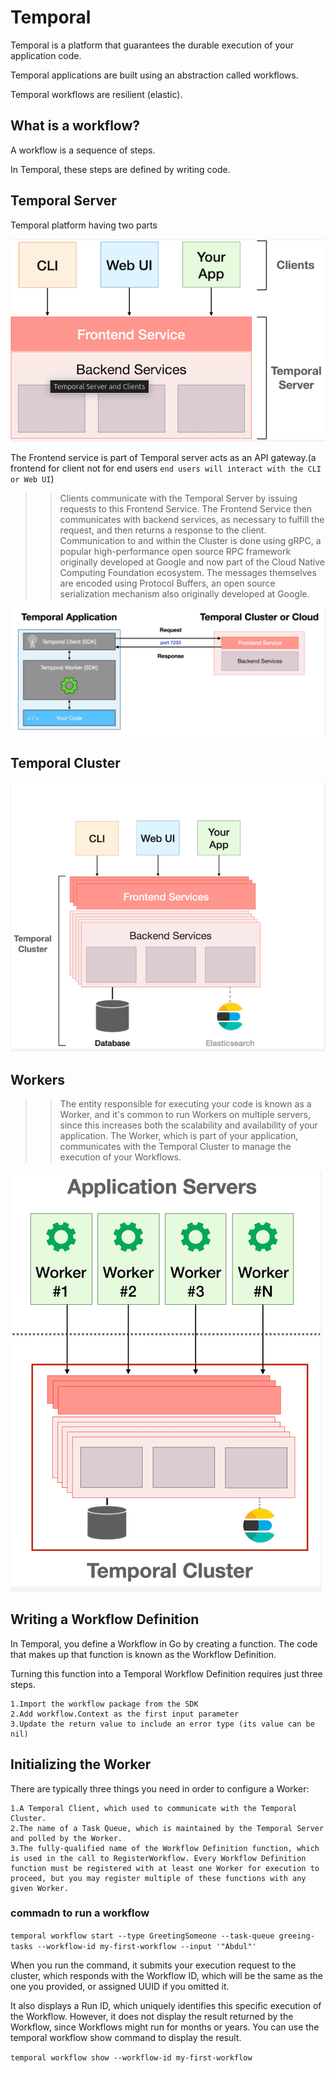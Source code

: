 # Temporal
Temporal is a platform that guarantees the durable execution of your application code.

Temporal applications are built using an abstraction called workflows.

Temporal workflows are resilient (elastic).

## What is a workflow?
A workflow is a sequence of steps.

In Temporal, these steps are defined by writing code.

## Temporal Server

Temporal platform having two parts

![Temporal Logo](images/tem-parts.png)

The Frontend service is part of Temporal server acts as an API gateway.(a frontend for client not for end users `end users will interact with the CLI or Web UI`)

>> Clients communicate with the Temporal Server by issuing requests to this Frontend Service. The Frontend Service then communicates with backend services, as necessary to fulfill the request, and then returns a response to the client. Communication to and within the Cluster is done using gRPC, a popular high-performance open source RPC framework originally developed at Google and now part of the Cloud Native Computing Foundation ecosystem. The messages themselves are encoded using Protocol Buffers, an open source serialization mechanism also originally developed at Google.

![Temporal Commucation](images/frontend.png)

## Temporal Cluster

![Temporal Cluster](images/temporal-cluster.png)

## Workers

>> The entity responsible for executing your code is known as a Worker, and it's common to run Workers on multiple servers, since this increases both the scalability and availability of your application. The Worker, which is part of your application, communicates with the Temporal Cluster to manage the execution of your Workflows.

![Workders ](images/workers.png)

## Writing a Workflow Definition
In Temporal, you define a Workflow in Go by creating a function. The code that makes up that function is known as the Workflow Definition.

Turning this function into a Temporal Workflow Definition requires just three steps.

    1.Import the workflow package from the SDK
    2.Add workflow.Context as the first input parameter
    3.Update the return value to include an error type (its value can be nil)

## Initializing the Worker
There are typically three things you need in order to configure a Worker:

    1.A Temporal Client, which used to communicate with the Temporal Cluster. 
    2.The name of a Task Queue, which is maintained by the Temporal Server and polled by the Worker. 
    3.The fully-qualified name of the Workflow Definition function, which is used in the call to RegisterWorkflow. Every Workflow Definition function must be registered with at least one Worker for execution to proceed, but you may register multiple of these functions with any given Worker.

### commadn to run a workflow

`temporal workflow start --type GreetingSomeone --task-queue greeing-tasks --workflow-id my-first-workflow --input '"Abdul"'`

When you run the command, it submits your execution request to the cluster, which responds with the Workflow ID, which will be the same as the one you provided, or assigned UUID if you omitted it.

It also displays a Run ID, which uniquely identifies this specific execution of the Workflow. However, it does not display the result returned by the Workflow, since Workflows might run for months or years. You can use the temporal workflow show command to display the result.

`temporal workflow show --workflow-id my-first-workflow`